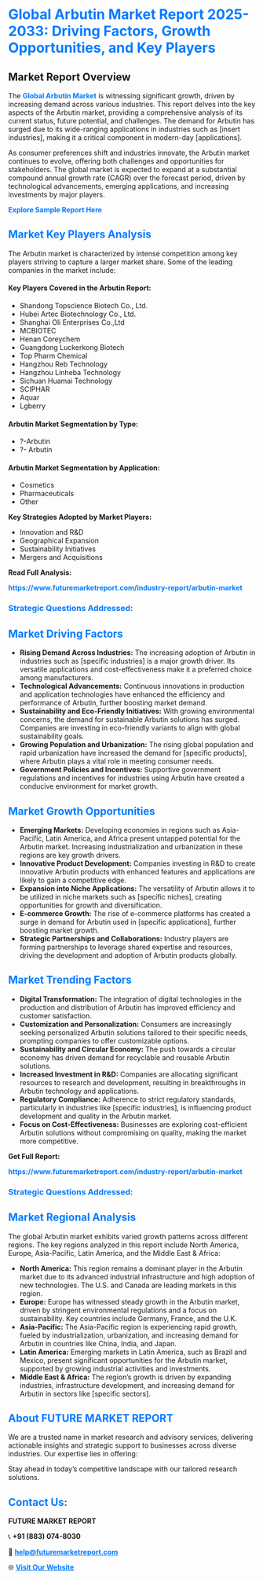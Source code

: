 <h1 style="color: #007BFF;">Global Arbutin Market Report 2025-2033: Driving Factors, Growth Opportunities, and Key Players</h1>

<section id="overview">
<h2>Market Report Overview</h2>
<p>The <a href="https://www.futuremarketreport.com/industry-report/arbutin-market" style="color: #007BFF; text-decoration: none;"><strong>Global Arbutin Market</strong></a> is witnessing significant growth, driven by increasing demand across various industries. This report delves into the key aspects of the Arbutin market, providing a comprehensive analysis of its current status, future potential, and challenges. The demand for Arbutin has surged due to its wide-ranging applications in industries such as [insert industries], making it a critical component in modern-day [applications].</p>
<p>As consumer preferences shift and industries innovate, the Arbutin market continues to evolve, offering both challenges and opportunities for stakeholders. The global market is expected to expand at a substantial compound annual growth rate (CAGR) over the forecast period, driven by technological advancements, emerging applications, and increasing investments by major players.</p>
</section>

<section id="overview">
<p><a href="https://www.futuremarketreport.com/request-sample/reportId=103385" style="color: #007BFF; text-decoration: none;"><strong>Explore Sample Report Here</strong></a></p>
</section>

<section id="key-players">
<h2 style="color: #007BFF;">Market Key Players Analysis</h2>
<p>The Arbutin market is characterized by intense competition among key players striving to capture a larger market share. Some of the leading companies in the market include:</p>
<h4>Key Players Covered in the Arbutin Report:</h4>
<ul><li>Shandong Topscience Biotech Co., Ltd.</li><li>Hubei Artec Biotechnology Co., Ltd.</li><li>Shanghai Oli Enterprises Co.,Ltd</li><li>MCBIOTEC</li><li>Henan Coreychem</li><li>Guangdong Luckerkong Biotech</li><li>Top Pharm Chemical</li><li>Hangzhou Reb Technology</li><li>Hangzhou Linheba Technology</li><li>Sichuan Huamai Technology</li><li>SCIPHAR</li><li>Aquar</li><li>Lgberry</li></ul>
<h4>Arbutin Market Segmentation by Type:</h4>
<ul><li>?-Arbutin</li><li>?- Arbutin</li></ul>

<h4>Arbutin Market Segmentation by Application:</h4>
<ul><li>Cosmetics</li><li>Pharmaceuticals</li><li>Other</li></ul>
<p><strong>Key Strategies Adopted by Market Players:</strong></p>
<ul>
<li>Innovation and R&D</li>
<li>Geographical Expansion</li>
<li>Sustainability Initiatives</li>
<li>Mergers and Acquisitions</li>
</ul>
</section>

<section>
<p><strong>Read Full Analysis: </strong></p><a href="https://www.futuremarketreport.com/industry-report/arbutin-market" style="color: #007BFF; text-decoration: none;"><strong>https://www.futuremarketreport.com/industry-report/arbutin-market</strong></a>
<h3 style="color: #007BFF;">Strategic Questions Addressed:</h3>
</section>

<section id="driving-factors">
<h2 style="color: #007BFF;">Market Driving Factors</h2>
<ul>
<li><strong>Rising Demand Across Industries:</strong> The increasing adoption of Arbutin in industries such as [specific industries] is a major growth driver. Its versatile applications and cost-effectiveness make it a preferred choice among manufacturers.</li>
<li><strong>Technological Advancements:</strong> Continuous innovations in production and application technologies have enhanced the efficiency and performance of Arbutin, further boosting market demand.</li>
<li><strong>Sustainability and Eco-Friendly Initiatives:</strong> With growing environmental concerns, the demand for sustainable Arbutin solutions has surged. Companies are investing in eco-friendly variants to align with global sustainability goals.</li>
<li><strong>Growing Population and Urbanization:</strong> The rising global population and rapid urbanization have increased the demand for [specific products], where Arbutin plays a vital role in meeting consumer needs.</li>
<li><strong>Government Policies and Incentives:</strong> Supportive government regulations and incentives for industries using Arbutin have created a conducive environment for market growth.</li>
</ul>
</section>

<section id="growth-opportunities">
<h2 style="color: #007BFF;">Market Growth Opportunities</h2>
<ul>
<li><strong>Emerging Markets:</strong> Developing economies in regions such as Asia-Pacific, Latin America, and Africa present untapped potential for the Arbutin market. Increasing industrialization and urbanization in these regions are key growth drivers.</li>
<li><strong>Innovative Product Development:</strong> Companies investing in R&D to create innovative Arbutin products with enhanced features and applications are likely to gain a competitive edge.</li>
<li><strong>Expansion into Niche Applications:</strong> The versatility of Arbutin allows it to be utilized in niche markets such as [specific niches], creating opportunities for growth and diversification.</li>
<li><strong>E-commerce Growth:</strong> The rise of e-commerce platforms has created a surge in demand for Arbutin used in [specific applications], further boosting market growth.</li>
<li><strong>Strategic Partnerships and Collaborations:</strong> Industry players are forming partnerships to leverage shared expertise and resources, driving the development and adoption of Arbutin products globally.</li>
</ul>
</section>

<section id="trending-factors">
<h2 style="color: #007BFF;">Market Trending Factors</h2>
<ul>
<li><strong>Digital Transformation:</strong> The integration of digital technologies in the production and distribution of Arbutin has improved efficiency and customer satisfaction.</li>
<li><strong>Customization and Personalization:</strong> Consumers are increasingly seeking personalized Arbutin solutions tailored to their specific needs, prompting companies to offer customizable options.</li>
<li><strong>Sustainability and Circular Economy:</strong> The push towards a circular economy has driven demand for recyclable and reusable Arbutin solutions.</li>
<li><strong>Increased Investment in R&D:</strong> Companies are allocating significant resources to research and development, resulting in breakthroughs in Arbutin technology and applications.</li>
<li><strong>Regulatory Compliance:</strong> Adherence to strict regulatory standards, particularly in industries like [specific industries], is influencing product development and quality in the Arbutin market.</li>
<li><strong>Focus on Cost-Effectiveness:</strong> Businesses are exploring cost-efficient Arbutin solutions without compromising on quality, making the market more competitive.</li>
</ul>
</section>

<section>
<p><strong>Get Full Report: </strong></p><a href="https://www.futuremarketreport.com/industry-report/arbutin-market" style="color: #007BFF; text-decoration: none;"><strong>https://www.futuremarketreport.com/industry-report/arbutin-market</strong></a>
<h3 style="color: #007BFF;">Strategic Questions Addressed:</h3>
</section>


<section id="regional-analysis">
<h2 style="color: #007BFF;">Market Regional Analysis</h2>
<p>The global Arbutin market exhibits varied growth patterns across different regions. The key regions analyzed in this report include North America, Europe, Asia-Pacific, Latin America, and the Middle East & Africa:</p>
<ul>
<li><strong>North America:</strong> This region remains a dominant player in the Arbutin market due to its advanced industrial infrastructure and high adoption of new technologies. The U.S. and Canada are leading markets in this region.</li>
<li><strong>Europe:</strong> Europe has witnessed steady growth in the Arbutin market, driven by stringent environmental regulations and a focus on sustainability. Key countries include Germany, France, and the U.K.</li>
<li><strong>Asia-Pacific:</strong> The Asia-Pacific region is experiencing rapid growth, fueled by industrialization, urbanization, and increasing demand for Arbutin in countries like China, India, and Japan.</li>
<li><strong>Latin America:</strong> Emerging markets in Latin America, such as Brazil and Mexico, present significant opportunities for the Arbutin market, supported by growing industrial activities and investments.</li>
<li><strong>Middle East & Africa:</strong> The region’s growth is driven by expanding industries, infrastructure development, and increasing demand for Arbutin in sectors like [specific sectors].</li>
</ul>
</section>

<footer>
<h2 style="color: #007BFF;">About FUTURE MARKET REPORT</h2>
<p>We are a trusted name in market research and advisory services, delivering actionable insights and strategic support to businesses across diverse industries. Our expertise lies in offering:</p>

<p>Stay ahead in today’s competitive landscape with our tailored research solutions.</p>

<h2 style="color: #007BFF;">Contact Us:</h2>
<p><strong>FUTURE MARKET REPORT</strong></p>
<p>📞 <strong>+91 (883) 074-8030</strong></p>
<p>📧 <strong><a href="mailto:help@futuremarketreport.com" style="color: #007BFF;">help@futuremarketreport.com</a></strong></p>
<p>🌐 <strong><a href="https://www.futuremarketreport.com/" style="color: #007BFF;">Visit Our Website</a></strong></p>
</footer>